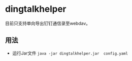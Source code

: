 # dingtalkhelper

目前只支持单向导出钉钉通信录至webdav。

## 用法

* 运行Jar文件
`java -jar dingtalkhelper.jar  config.yaml`
